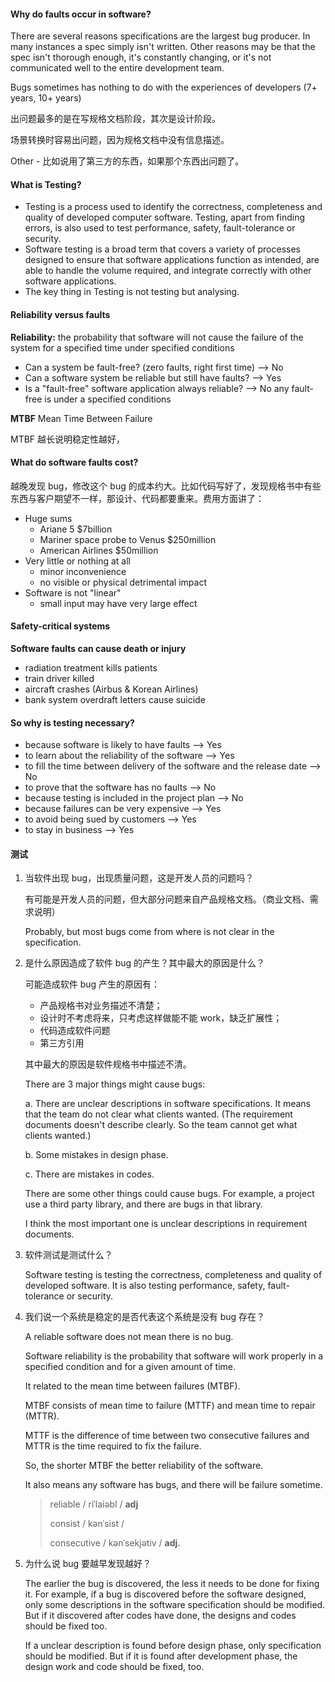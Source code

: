 #### Why do faults occur in software?

There are several reasons specifications are the largest bug producer. In many instances a spec simply isn't written. Other reasons may be that the spec isn't thorough enough, it's constantly changing, or it's not communicated well to the entire development team.

Bugs sometimes has nothing to do with the experiences of developers (7+ years, 10+ years)

出问题最多的是在写规格文档阶段，其次是设计阶段。

场景转换时容易出问题，因为规格文档中没有信息描述。

Other - 比如说用了第三方的东西，如果那个东西出问题了。



#### What is Testing?

+ Testing is a process used to identify the correctness, completeness and quality of developed computer software. Testing, apart from finding errors, is also used to test performance, safety, fault-tolerance or security.
+ Software testing is a broad term that covers a variety of processes designed to ensure that software applications function as intended, are able to handle the volume required, and integrate correctly with other software applications.
+ The key thing in Testing is not testing but analysing.



#### Reliability versus faults

**Reliability:** the probability that software will not cause the failure of the system for a specified time under specified conditions

+ Can a system be fault-free? (zero faults, right first time) --> No
+ Can a software system be reliable but still have faults? --> Yes
+ Is a "fault-free" software application always reliable? --> No any fault-free is under a specified conditions

**MTBF** Mean Time Between Failure

MTBF 越长说明稳定性越好，



#### What do software faults cost?

越晚发现 bug，修改这个 bug 的成本约大。比如代码写好了，发现规格书中有些东西与客户期望不一样，那设计、代码都要重来。费用方面讲了：

+ Huge sums
  + Ariane 5 $7billion
  + Mariner space probe to Venus $250million
  + American Airlines $50million
+ Very little or nothing at all
  + minor inconvenience
  + no visible or physical detrimental impact
+ Software is not "linear"
  + small input may have very large effect

#### Safety-critical systems

**Software faults can cause death or injury**

+ radiation treatment kills patients
+ train driver killed
+ aircraft crashes (Airbus & Korean Airlines)
+ bank system overdraft letters cause suicide



#### So why is testing necessary?

+ because software is likely to have faults --> Yes
+ to learn about the reliability of the software --> Yes
+ to fill the time between delivery of the software and the release date --> No
+ to prove that the software has no faults --> No
+ because testing is included in the project plan --> No
+ because failures can be very expensive --> Yes
+ to avoid being sued by customers --> Yes
+ to stay in business --> Yes



#### 测试

1. 当软件出现 bug，出现质量问题，这是开发人员的问题吗？

   有可能是开发人员的问题，但大部分问题来自产品规格文档。（商业文档、需求说明）

   Probably, but most bugs come from where is not clear in the specification.

2. 是什么原因造成了软件 bug 的产生？其中最大的原因是什么？

   可能造成软件 bug 产生的原因有：

   + 产品规格书对业务描述不清楚；
   + 设计时不考虑将来，只考虑这样做能不能 work，缺乏扩展性；
   + 代码造成软件问题
   + 第三方引用

   其中最大的原因是软件规格书中描述不清。

   There are 3 major things might cause bugs:

   a. There are unclear descriptions in software specifications. It means that the team do not clear what clients wanted. (The requirement documents doesn't describe clearly. So the team cannot get what clients wanted.)

   b. Some mistakes in design phase.

   c. There are mistakes in codes.

   There are some other things could cause bugs. For example, a project use a third party library, and there are bugs in that library.

   I think the most important one is unclear descriptions in requirement documents.

3. 软件测试是测试什么？

   Software testing is testing the correctness, completeness and quality of developed software. It is also testing performance, safety, fault-tolerance or security.

4. 我们说一个系统是稳定的是否代表这个系统是没有 bug 存在？

   A reliable software does not mean there is no bug.

   Software reliability is the probability that software will work properly in a specified condition and for a given amount of time.

   It related to the mean time between failures (MTBF).

   MTBF consists of mean time to failure (MTTF) and mean time to repair (MTTR).

   MTTF is the difference of time between two consecutive failures and MTTR is the time required to fix the failure.

   So, the shorter MTBF the better reliability of the software.

   It also means any software has bugs, and there will be failure sometime.

   > reliable  / riˈlaiəbl / **adj**
   >
   > consist  / kənˈsist /
   >
   > consecutive  / kənˈsekjətiv / **adj.**

5. 为什么说 bug 要越早发现越好？

   The earlier the bug is discovered, the less it needs to be done for fixing it. For example, if a bug is discovered before the software designed, only some descriptions in the software specification should be modified. But if it discovered after codes have done, the designs and codes should be fixed too.
   
   If a unclear description is found before design phase, only specification should be modified. But if it is found after development phase, the design work and code should be fixed, too.